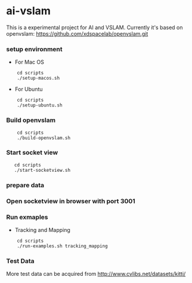 # ai-vslam

This is a experimental project for AI and VSLAM. Currently it's based on openvslam: https://github.com/xdspacelab/openvslam.git

### setup environment
- For Mac OS
```
    cd scripts
    ./setup-macos.sh
```
- For Ubuntu
```
    cd scripts
    ./setup-ubuntu.sh
```


### Build openvslam
```
    cd scripts
    ./build-openvslam.sh
```

### Start socket view
```
   cd scripts
   ./start-socketview.sh
```

### prepare data


### Open socketview in browser with port 3001

### Run exmaples
- Tracking and Mapping
```
    cd scripts
    ./run-examples.sh tracking_mapping
```


### Test Data
More test data can be acquired from http://www.cvlibs.net/datasets/kitti/